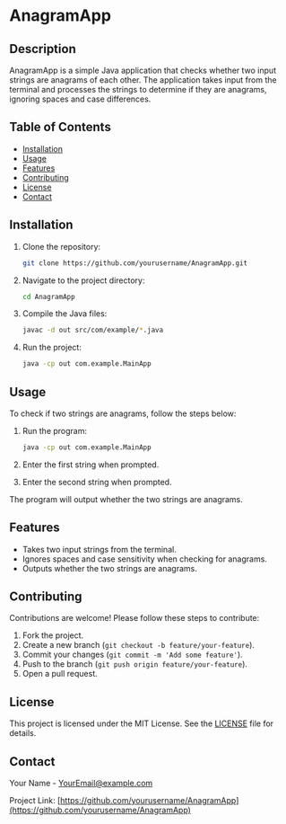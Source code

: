 # AnagramApp

## Description

AnagramApp is a simple Java application that checks whether two input strings are anagrams of each other. The application takes input from the terminal and processes the strings to determine if they are anagrams, ignoring spaces and case differences.

## Table of Contents

- [Installation](#installation)
- [Usage](#usage)
- [Features](#features)
- [Contributing](#contributing)
- [License](#license)
- [Contact](#contact)

## Installation

1. Clone the repository:

   ```bash
   git clone https://github.com/yourusername/AnagramApp.git
   ```

2. Navigate to the project directory:

   ```bash
   cd AnagramApp
   ```

3. Compile the Java files:

   ```bash
   javac -d out src/com/example/*.java
   ```

4. Run the project:
   ```bash
   java -cp out com.example.MainApp
   ```

## Usage

To check if two strings are anagrams, follow the steps below:

1. Run the program:

   ```bash
   java -cp out com.example.MainApp
   ```

2. Enter the first string when prompted.
3. Enter the second string when prompted.

The program will output whether the two strings are anagrams.

## Features

- Takes two input strings from the terminal.
- Ignores spaces and case sensitivity when checking for anagrams.
- Outputs whether the two strings are anagrams.

## Contributing

Contributions are welcome! Please follow these steps to contribute:

1. Fork the project.
2. Create a new branch (`git checkout -b feature/your-feature`).
3. Commit your changes (`git commit -m 'Add some feature'`).
4. Push to the branch (`git push origin feature/your-feature`).
5. Open a pull request.

## License

This project is licensed under the MIT License. See the [LICENSE](LICENSE) file for details.

## Contact

Your Name - [YourEmail@example.com](mailto:YourEmail@example.com)

Project Link: [https://github.com/yourusername/AnagramApp](https://github.com/yourusername/AnagramApp)
